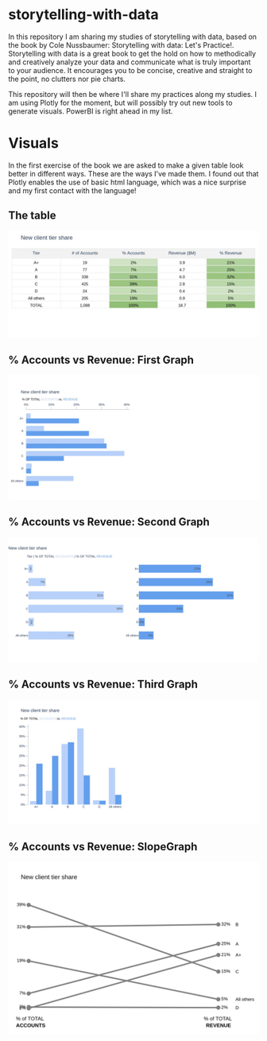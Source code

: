 # storytelling-with-data
In this repository I am sharing my studies of storytelling with data, based on the book by Cole Nussbaumer: Storytelling with data: Let's Practice!.
Storytelling with data is a great book to get the hold on how to methodically and creatively analyze your data and communicate what is truly important to your audience. It encourages you to be concise, creative and straight to the point, no clutters nor pie charts. 

This repository will then be where I'll share my practices along my studies. I am using Plotly for the moment, but will possibly try out new tools to generate visuals. PowerBI is right ahead in my list.  

# Visuals

In the first exercise of the book we are asked to make a given table look better in different ways. These are the ways I've made them. I found out that Plotly enables the use of basic html language, which was a nice surprise and my first contact with the language!

## The table
![% Table](colored_table(3).jpeg)
## % Accounts vs Revenue: First Graph
![% Accounts vs Revenue: First Graph](stacked_bar_chart(1).jpeg)
## % Accounts vs Revenue: Second Graph
![% Accounts vs Revenue: Second Graph](side_bar_chart.jpeg)
## % Accounts vs Revenue: Third Graph
![% Accounts vs Revenue: Third Graph](horizontal_stacked_bar_chart.jpeg)
## % Accounts vs Revenue: SlopeGraph
![% Accounts vs Revenue: Slopegraph](slopegraph(2).jpeg)

